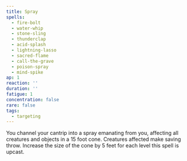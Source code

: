 ```yaml
---
title: Spray
spells:
  - fire-bolt
  - water-whip
  - stone-sling
  - thunderclap
  - acid-splash
  - lightning-lasso
  - sacred-flame
  - call-the-grave
  - poison-spray
  - mind-spike
ap: 1
reaction: ''
duration: ''
fatigue: 1
concentration: false
rare: false
tags:
  - targeting
---
```

You channel your cantrip into a spray emanating from you, affecting all creatures and objects in a 15 foot cone. Creatures affected make saving throw. Increase the size of the cone by 5 feet for each level this spell is upcast.
